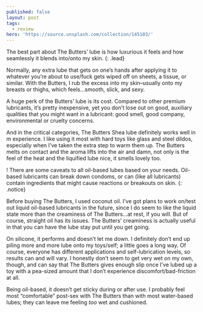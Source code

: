 ```yaml
---
published: false
layout: post
tags:
  - review
hero: 'https://source.unsplash.com/collection/145103/'
---
```

The best part about The Butters’ lube is how luxurious it feels and how seamlessly it blends into/onto my skin. 
{: .lead}

Normally, any extra lube that gets on one’s hands after applying it to whatever you’re about to use/fuck gets wiped off on sheets, a tissue, or similar. With the Butters, I rub the excess into my skin–usually onto my breasts or thighs, which feels…smooth, slick, and sexy.
<!--break-->

A huge perk of the Butters’ lube is its cost. Compared to other premium lubricants, it’s pretty inexpensive, yet you don’t lose out on good, auxiliary qualities that you might want in a lubricant: good smell, good company, environmental or cruelty concerns.

And in the critical categories, The Butters Shea lube definitely works well in m experience. I like using it most with hard toys like glass and steel dildos, especially when I’ve taken the extra step to warm them up. The Butters melts on contact and the aroma lifts into the air and damn, not only is the feel of the heat and the liquified lube nice, it smells lovely too. 

! There are some caveats to all oil-based lubes based on your needs. Oil-based lubricants can break down condoms, or can (like all lubricants) contain ingredients that might cause reactions or breakouts on skin.
{: .notice}

Before buying The Butters, I used coconut oil. I’ve got plans to work on/test out liquid oil-based lubricants in the future, since I do seem to like the liquid state more than the creaminess of The Butters…at rest, if you will. But  of course, straight oil has its issues. The Butters’ creaminess is actually useful in that you can have the lube stay put until you get going.

On silicone, it performs and doesn’t let me down. I definitely don’t end up piling more and more lube onto my toys/self; a little goes a long way. Of course, everyone has different applications and self-lubrication levels, so results can and will vary. I honestly don’t seem to get very wet on my own, though, and can say that The Butters gives enough slip once I’ve lubed up a toy with a pea-sized amount that I don’t experience discomfort/bad-friction at all.

Being oil-based, it doesn’t get sticky during or after use. I probably feel most “comfortable” post-sex with The Butters than with most water-based lubes; they can leave me feeling *too* wet and cushioned.